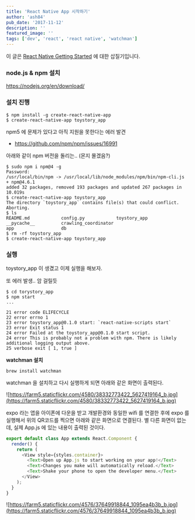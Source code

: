 ```yaml
---
title: 'React Native App 시작하기'
author: 'ash84'
pub_date: '2017-11-12'
description: ''
featured_image: ''
tags: ['dev', 'react', 'react native', 'watchman']
---
```


이 글은  [React Native Getting Started](https://facebook.github.io/react-native/docs/getting-started.html) 에 대한 삽질기입니다. 


### **node.js & npm 설치**

https://nodejs.org/en/download/


### **설치 진행**

```
$ npm install -g create-react-native-app
$ create-react-native-app toystory_app
```

npm5 에 문제가 있다고 아직 지원을 못한다는 에러 발견 

- https://github.com/npm/npm/issues/16991

아래와 같이 npm 버전을 돌리는.. (몬지 몰겠음?)

```shell
$ sudo npm i npm@4 -g
Password:
/usr/local/bin/npm -> /usr/local/lib/node_modules/npm/bin/npm-cli.js
+ npm@4.6.1
added 32 packages, removed 193 packages and updated 267 packages in 10.019s
$ create-react-native-app toystory_app
The directory `toystory_app` contains file(s) that could conflict. Aborting.
$ ls
README.md            config.py            toystory_app
__pycache__          crawling_coordinator
app                  db
$ rm -rf toystory_app
$ create-react-native-app toystory_app
```

### **실행**

toystory_app 이 생겼고 이제 실행을 해보자. 

또 에러 발생.. 암 걸릴듯 
```
$ cd torystory_app
$ npm start
...

21 error code ELIFECYCLE
22 error errno 1
23 error toystory_app@0.1.0 start: `react-native-scripts start`
23 error Exit status 1
24 error Failed at the toystory_app@0.1.0 start script.
24 error This is probably not a problem with npm. There is likely additional logging output above.
25 verbose exit [ 1, true ]
```

**watchman 설치**

```
brew install watchman
```

watchman 을 설치하고 다시 실행하게 되면 아래와 같은 화면이 출력된다. 

![https://farm5.staticflickr.com/4580/38332773422_5627419164_b.jpg](https://farm5.staticflickr.com/4580/38332773422_5627419164_b.jpg)

expo 라는 앱을 아이폰에 다운을 받고 개발환경와 동일한 wifi 를 연결한 후에 expo 를 실행해서 위의 QR코드를 찍으면 아래와 같은 화면으로 연결된다. 별 다른 화면이 없는데, 실제 App.js 에 있는 내용이 출력된 것이다. 

```js
export default class App extends React.Component {
  render() {
    return (
      <View style={styles.container}>
        <Text>Open up App.js to start working on your app!</Text>
        <Text>Changes you make will automatically reload.</Text>
        <Text>Shake your phone to open the developer menu.</Text>
      </View>
    );
  }
}
```

![https://farm5.staticflickr.com/4576/37649918844_1095ea4b3b_b.jpg](https://farm5.staticflickr.com/4576/37649918844_1095ea4b3b_b.jpg)

